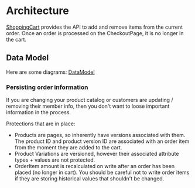 Architecture
=============

[ShoppingCart](ShoppingCart) provides the API to add and remove items from the current order. Once an order is processed on the CheckoutPage, it is no longer in the cart.

## Data Model

Here are some diagrams: 
[DataModel](http://www.silverstripe-ecommerce.com/ecommerce/docs/en/SSUE-commerceDataModel.png)
### Persisting order information

If you are changing your product catalog or customers are updating / removing their member info, then you don't want to loose important information in the process.

Protections that are in place:

 * Products are pages, so inherently have versions associated with them. The product ID and product version ID are associated with an order item from the moment they are added to the cart.
 * Product Variations are versioned, however their associated attribute types + values are not protected.
 * OrderItem amount is recalculated on write after an order has been placed (no longer in cart). You should be careful not to write order items if they are storing historical values that shouldn't be changed.